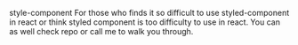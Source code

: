  style-component 
For those who finds it so difficult to use styled-component in react or think styled component is too difficulty to use in react. You can as well check repo or call me to walk you through.
